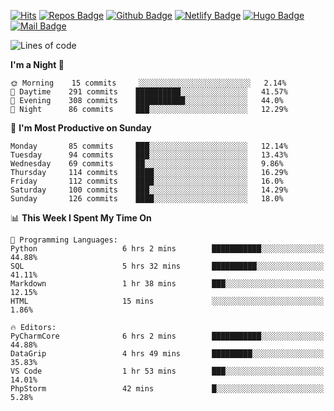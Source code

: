 

[![Hits](https://hits.seeyoufarm.com/api/count/incr/badge.svg?url=https%3A%2F%2Fgithub.com/sangm1n)](https://hits.seeyoufarm.com) 
[![Repos Badge](https://badges.pufler.dev/repos/sangm1n)](https://badges.pufler.dev)
[![Github Badge](http://img.shields.io/badge/-github-black?style=flat-square&logo=github&logoColor=white&link=https:https://github.com/sangm1n/)](https://github.com/sangm1n/)
[![Netlify Badge](https://img.shields.io/badge/-TIL-00C7B7?style=flat-square&logo=Netlify&logoColor=white&link=https://sangminlog.netlify.com)](https://sangminlog.netlify.com)
[![Hugo Badge](https://img.shields.io/badge/-techblog-FF4088?style=flat-square&logo=Hugo&logoColor=white&link=https://sangm1n.github.io)](https://sangm1n.github.io)
[![Mail Badge](http://img.shields.io/badge/-mail-D14836?style=flat-square&logo=Gmail&logoColor=white&link=mailto:dltkd96als@naver.com)](mailto:dltkd96als@naver.com/)

<!--START_SECTION:waka-->
![Lines of code](https://img.shields.io/badge/From%20Hello%20World%20I%27ve%20Written-2.4%20million%20lines%20of%20code-blue)

**I'm a Night 🦉** 

```text
🌞 Morning    15 commits     ░░░░░░░░░░░░░░░░░░░░░░░░░   2.14% 
🌆 Daytime    291 commits    ██████████░░░░░░░░░░░░░░░   41.57% 
🌃 Evening    308 commits    ███████████░░░░░░░░░░░░░░   44.0% 
🌙 Night      86 commits     ███░░░░░░░░░░░░░░░░░░░░░░   12.29%

```
📅 **I'm Most Productive on Sunday** 

```text
Monday       85 commits     ███░░░░░░░░░░░░░░░░░░░░░░   12.14% 
Tuesday      94 commits     ███░░░░░░░░░░░░░░░░░░░░░░   13.43% 
Wednesday    69 commits     ██░░░░░░░░░░░░░░░░░░░░░░░   9.86% 
Thursday     114 commits    ████░░░░░░░░░░░░░░░░░░░░░   16.29% 
Friday       112 commits    ████░░░░░░░░░░░░░░░░░░░░░   16.0% 
Saturday     100 commits    ███░░░░░░░░░░░░░░░░░░░░░░   14.29% 
Sunday       126 commits    ████░░░░░░░░░░░░░░░░░░░░░   18.0%

```


📊 **This Week I Spent My Time On** 

```text
💬 Programming Languages: 
Python                   6 hrs 2 mins        ███████████░░░░░░░░░░░░░░   44.88% 
SQL                      5 hrs 32 mins       ██████████░░░░░░░░░░░░░░░   41.11% 
Markdown                 1 hr 38 mins        ███░░░░░░░░░░░░░░░░░░░░░░   12.15% 
HTML                     15 mins             ░░░░░░░░░░░░░░░░░░░░░░░░░   1.86%

🔥 Editors: 
PyCharmCore              6 hrs 2 mins        ███████████░░░░░░░░░░░░░░   44.88% 
DataGrip                 4 hrs 49 mins       █████████░░░░░░░░░░░░░░░░   35.83% 
VS Code                  1 hr 53 mins        ███░░░░░░░░░░░░░░░░░░░░░░   14.01% 
PhpStorm                 42 mins             █░░░░░░░░░░░░░░░░░░░░░░░░   5.28%

```


<!--END_SECTION:waka-->


<!--
**sangm1n/sangm1n** is a ✨ _special_ ✨ repository because its `README.md` (this file) appears on your GitHub profile.

Here are some ideas to get you started:

- 🔭 I’m currently working on ...
- 🌱 I’m currently learning ...
- 👯 I’m looking to collaborate on ...
- 🤔 I’m looking for help with ...
- 💬 Ask me about ...
- 📫 How to reach me: ...
- 😄 Pronouns: ...
- ⚡ Fun fact: ...

https://shields.io/
-->


